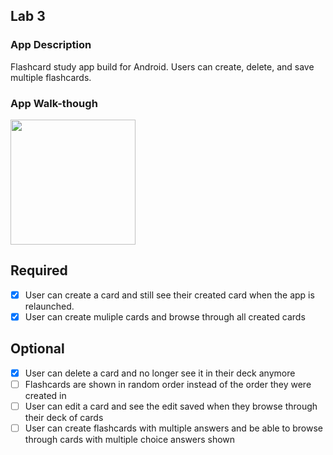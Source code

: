 ## Lab 3

### App Description
Flashcard study app build for Android. Users can create, delete, and save multiple flashcards.

### App Walk-though


<img src="https://github.com/alinn99/Flashcard-Android-App/blob/master/Lab3.gif?raw=true" width=200><br>



## Required
- [x] User can create a card and still see their created card when the app is relaunched.
- [x] User can create muliple cards and browse through all created cards

## Optional
- [x] User can delete a card and no longer see it in their deck anymore
- [ ] Flashcards are shown in random order instead of the order they were created in
- [ ] User can edit a card and see the edit saved when they browse through their deck of cards
- [ ] User can create flashcards with multiple answers and be able to browse through cards with multiple choice answers shown

